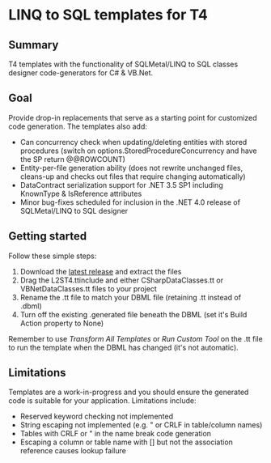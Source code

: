 # LINQ to SQL templates for T4

## Summary
T4 templates with the functionality of SQLMetal/LINQ to SQL classes designer code-generators for C# & VB.Net.

## Goal
Provide drop-in replacements that serve as a starting point for customized code generation. The templates also add:

- Can concurrency check when updating/deleting entities with stored procedures (switch on options.StoredProcedureConcurrency and have the SP return @@ROWCOUNT)
- Entity-per-file generation ability (does not rewrite unchanged files, cleans-up and checks out files that require changing automatically)
- DataContract serialization support for .NET 3.5 SP1 including KnownType & IsReference attributes
- Minor bug-fixes scheduled for inclusion in the .NET 4.0 release of SQLMetal/LINQ to SQL designer

## Getting started
Follow these simple steps:

1. Download the [latest release](https://github.com/damieng/L2ST4/releases) and extract the files
2. Drag the L2ST4.ttinclude and either CSharpDataClasses.tt or VBNetDataClasses.tt files to your project
3. Rename the .tt file to match your DBML file (retaining .tt instead of .dbml)
4. Turn off the existing .generated file beneath the DBML (set it's Build Action property to None)

Remember to use *Transform All Templates* or *Run Custom Tool* on the .tt file to run the template when the DBML has changed (it's not automatic).

## Limitations
Templates are a work-in-progress and you should ensure the generated code is suitable for your application. Limitations include:

- Reserved keyword checking not implemented
- String escaping not implemented (e.g. " or CRLF in table/column names)
- Tables with CRLF or " in the name break code generation
- Escaping a column or table name with [] but not the association reference causes lookup failure
